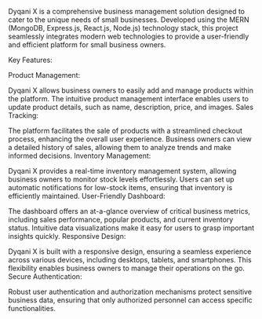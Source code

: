 Dyqani X is a comprehensive business management solution designed to cater to the unique needs of small businesses. Developed using the MERN (MongoDB, Express.js, React.js, Node.js) technology stack, this project seamlessly integrates modern web technologies to provide a user-friendly and efficient platform for small business owners.

Key Features:

Product Management:

Dyqani X allows business owners to easily add and manage products within the platform.
The intuitive product management interface enables users to update product details, such as name, description, price, and images.
Sales Tracking:

The platform facilitates the sale of products with a streamlined checkout process, enhancing the overall user experience.
Business owners can view a detailed history of sales, allowing them to analyze trends and make informed decisions.
Inventory Management:

Dyqani X provides a real-time inventory management system, allowing business owners to monitor stock levels effortlessly.
Users can set up automatic notifications for low-stock items, ensuring that inventory is efficiently maintained.
User-Friendly Dashboard:

The dashboard offers an at-a-glance overview of critical business metrics, including sales performance, popular products, and current inventory status.
Intuitive data visualizations make it easy for users to grasp important insights quickly.
Responsive Design:

Dyqani X is built with a responsive design, ensuring a seamless experience across various devices, including desktops, tablets, and smartphones.
This flexibility enables business owners to manage their operations on the go.
Secure Authentication:

Robust user authentication and authorization mechanisms protect sensitive business data, ensuring that only authorized personnel can access specific functionalities.
